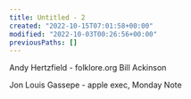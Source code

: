 ```yaml
---
title: Untitled - 2
created: "2022-10-15T07:01:58+00:00"
modified: "2022-10-03T00:26:56+00:00"
previousPaths: []
---
```

Andy Hertzfield - folklore.org
Bill Ackinson

Jon Louis Gassepe - apple exec, Monday Note

